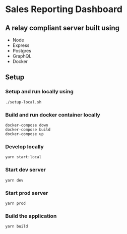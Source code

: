 # Sales Reporting Dashboard

## A relay compliant server built using
- Node
- Express
- Postgres
- GraphQL
- Docker

## Setup

### Setup and run locally using 

```
./setup-local.sh
```

### Build and run docker container locally

```
docker-compose down
docker-compose build
docker-compose up
```

### Develop locally

```
yarn start:local
```

### Start dev server

```
yarn dev
```

### Start prod server

```
yarn prod
```

### Build the application

```
yarn build
```